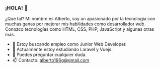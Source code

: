 ### ¡HOLA! 👋

¿Que tal? Mi nombre es Alberto, soy un apasionado por la tecnologia con muchas ganas por mejorar mis habilidades como desarrollador web.
Conozco tecnologías como HTML, CSS, PHP, JavaScript y algunas otras más.

  - 🔭 Estoy buscando empleo como Junior Web Developer.
  - 🌱 Actualmente estoy estudiando Laravel y Vuejs.
  - 💬 Puedes preguntar cualquier duda.
  - 📫 Contacto: alberto196g@gmail.com


<!--
**albertoalejandro10/albertoalejandro10** is a ✨ _special_ ✨ repository because its `README.md` (this file) appears on your GitHub profile.

-->
